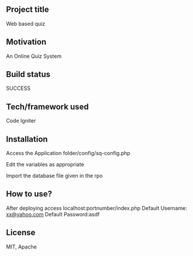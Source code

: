 ## Project title
Web based quiz

## Motivation
An Online Quiz System

## Build status
SUCCESS

## Tech/framework used
Code Igniter

## Installation
Access the Application folder/config/sq-config.php

Edit the variables as appropriate

Import the database file given in the rpo

## How to use?
After deploying access localhost:portnumber/index.php
Default Username: xx@yahoo.com
Default Password:asdf
## License
MIT, Apache
